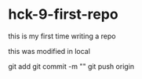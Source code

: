 # hck-9-first-repo

this is my first time writing a repo


this was modified in local

git add
git commit -m "<message>"
git push origin <branch>